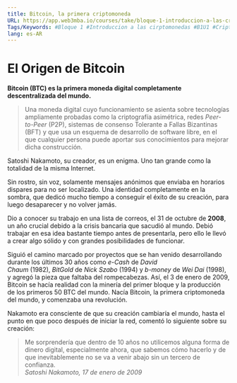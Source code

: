 ```yaml
---
title: Bitcoin, la primera criptomoneda
URL: https://app.web3mba.io/courses/take/bloque-1-introduccion-a-las-criptomonedas/texts/35187210-u1-2-bitcoin-la-primera-criptomoneda
Tags/Keywords: #Bloque 1 #Introduccion a las cirptomonedas #B1U1 #Criptomonedas #Revolucion del dinero #Bitcoin
lang: es-AR
---
```

# El Origen de Bitcoin
**Bitcoin (BTC) es la primera moneda digital completamente descentralizada del mundo.**
>Una moneda digital cuyo funcionamiento se asienta sobre tecnologías ampliamente probadas como la criptografía asimétrica, redes _Peer-to-Peer_ (P2P), sistemas de consenso Tolerante a Fallas Bizantinas (BFT) y que usa un esquema de desarrollo de software libre, en el que cualquier persona puede aportar sus conocimientos para mejorar dicha construcción.

Satoshi Nakamoto, su creador, es un enigma. Uno tan grande como la totalidad de la misma Internet.

Sin rostro, sin voz, solamente mensajes anónimos que enviaba en horarios dispares para no ser localizado. Una identidad completamente en la sombra, que dedicó mucho tiempo a conseguir el éxito de su creación, para luego desaparecer y no volver jamás. 

Dio a conocer su trabajo en una lista de correos, el 31 de octubre de **2008**, un año crucial debido a la crisis bancaria que sacudió al mundo. Debió trabajar en esa idea bastante tiempo antes de presentarla, pero ello le llevó a crear algo sólido y con grandes posibilidades de funcionar.

Siguió el camino marcado por proyectos que se han venido desarrollando durante los últimos 30 años como _e-Cash_ de _David Chaum_ (1982), _BitGold_ de _Nick Szabo_ (1994) y _b-money_ de _Wei Dai_ (1998), y agregó la pieza que faltaba del rompecabezas. Así, el 3 de enero de 2009, Bitcoin se hacía realidad con la minería del primer bloque y la producción de los primeros 50 BTC del mundo. Nacía Bitcoin, la primera criptomoneda del mundo, y comenzaba una revolución. 

Nakamoto era consciente de que su creación cambiaría el mundo, hasta el punto en que poco después de iniciar la red, comentó lo siguiente sobre su creación:
> Me sorprendería que dentro de 10 años no utilicemos alguna forma de dinero digital, especialmente ahora, que sabemos cómo hacerlo y de que inevitablemente no se va a venir abajo sin un tercero de confianza.  
> _Satoshi Nakamoto, 17 de enero de 2009_